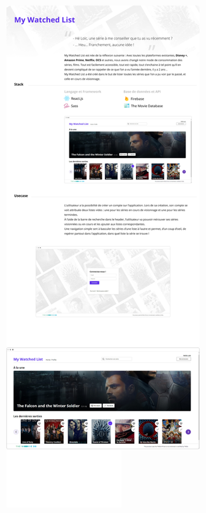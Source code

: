 ![presentation](https://github.com/SeguinLoic/My-Watched-List/blob/rebuild-architecture/src/ui/assets/readme.png)
![presentation](readme-3.png)
![presentation](readme-pdf.pdf)
